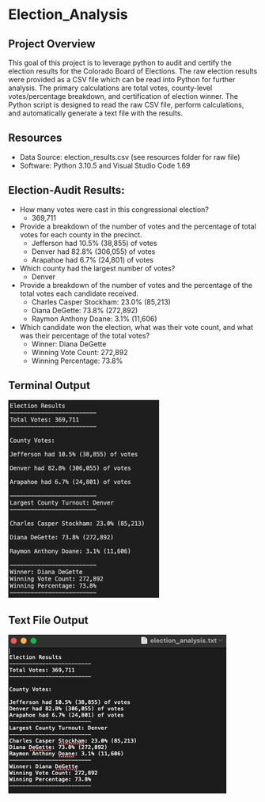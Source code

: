 # Election_Analysis

## Project Overview
This goal of this project is to leverage python to audit and certify the election results for the Colorado Board of Elections. The raw election results were provided as a CSV file which can be read into Python for further analysis. The primary calculations are total votes, county-level votes/percentage breakdown, and certification of election winner. The Python script is designed to read the raw CSV file, perform calculations, and automatically generate a text file with the results. 

## Resources
- Data Source: election_results.csv (see resources folder for raw file)
- Software: Python 3.10.5 and Visual Studio Code 1.69

## Election-Audit Results:
- How many votes were cast in this congressional election?
  - 369,711
- Provide a breakdown of the number of votes and the percentage of total votes for each county in the precinct.
  - Jefferson had 10.5% (38,855) of votes
  - Denver had 82.8% (306,055) of votes
  - Arapahoe had 6.7% (24,801) of votes
- Which county had the largest number of votes?
  - Denver
- Provide a breakdown of the number of votes and the percentage of the total votes each candidate received.
  - Charles Casper Stockham: 23.0% (85,213)
  - Diana DeGette: 73.8% (272,892)
  - Raymon Anthony Doane: 3.1% (11,606)
- Which candidate won the election, what was their vote count, and what was their percentage of the total votes?
  - Winner: Diana DeGette
  - Winning Vote Count: 272,892
  - Winning Percentage: 73.8%

## Terminal Output
![alt text](https://github.com/GrahamBSereno/Election_Analysis/blob/main/Resources/Terminal%20Output.png)

## Text File Output
![alt text](https://github.com/GrahamBSereno/Election_Analysis/blob/main/Resources/Text%20File%20Output.png)
